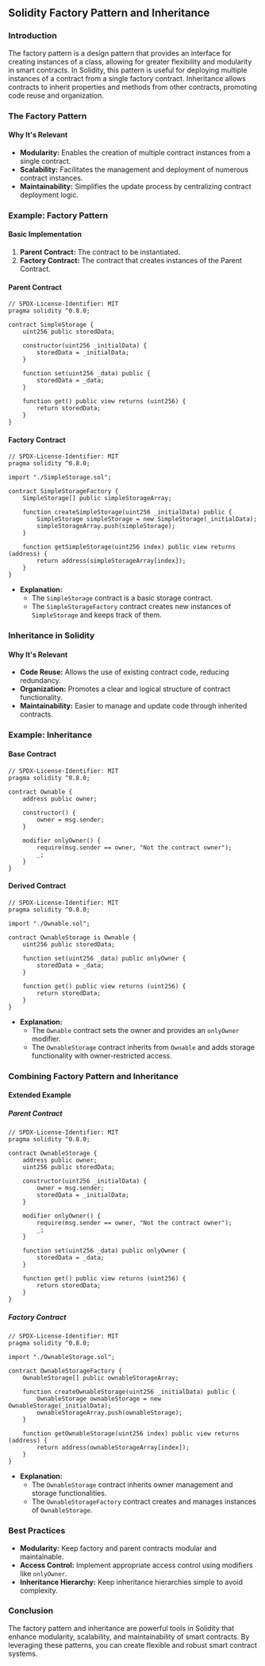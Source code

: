 ## Solidity Factory Pattern and Inheritance

### Introduction

The factory pattern is a design pattern that provides an interface for creating instances of a class, allowing for greater flexibility and modularity in smart contracts. In Solidity, this pattern is useful for deploying multiple instances of a contract from a single factory contract. Inheritance allows contracts to inherit properties and methods from other contracts, promoting code reuse and organization.

### The Factory Pattern

#### Why It's Relevant

- **Modularity:** Enables the creation of multiple contract instances from a single contract.
- **Scalability:** Facilitates the management and deployment of numerous contract instances.
- **Maintainability:** Simplifies the update process by centralizing contract deployment logic.

### Example: Factory Pattern

#### Basic Implementation

1. **Parent Contract:** The contract to be instantiated.
2. **Factory Contract:** The contract that creates instances of the Parent Contract.

#### Parent Contract

```solidity
// SPDX-License-Identifier: MIT
pragma solidity ^0.8.0;

contract SimpleStorage {
    uint256 public storedData;

    constructor(uint256 _initialData) {
        storedData = _initialData;
    }

    function set(uint256 _data) public {
        storedData = _data;
    }

    function get() public view returns (uint256) {
        return storedData;
    }
}
```

#### Factory Contract

```solidity
// SPDX-License-Identifier: MIT
pragma solidity ^0.8.0;

import "./SimpleStorage.sol";

contract SimpleStorageFactory {
    SimpleStorage[] public simpleStorageArray;

    function createSimpleStorage(uint256 _initialData) public {
        SimpleStorage simpleStorage = new SimpleStorage(_initialData);
        simpleStorageArray.push(simpleStorage);
    }

    function getSimpleStorage(uint256 index) public view returns (address) {
        return address(simpleStorageArray[index]);
    }
}
```

- **Explanation:**
  - The `SimpleStorage` contract is a basic storage contract.
  - The `SimpleStorageFactory` contract creates new instances of `SimpleStorage` and keeps track of them.

### Inheritance in Solidity

#### Why It's Relevant

- **Code Reuse:** Allows the use of existing contract code, reducing redundancy.
- **Organization:** Promotes a clear and logical structure of contract functionality.
- **Maintainability:** Easier to manage and update code through inherited contracts.

### Example: Inheritance

#### Base Contract

```solidity
// SPDX-License-Identifier: MIT
pragma solidity ^0.8.0;

contract Ownable {
    address public owner;

    constructor() {
        owner = msg.sender;
    }

    modifier onlyOwner() {
        require(msg.sender == owner, "Not the contract owner");
        _;
    }
}
```

#### Derived Contract

```solidity
// SPDX-License-Identifier: MIT
pragma solidity ^0.8.0;

import "./Ownable.sol";

contract OwnableStorage is Ownable {
    uint256 public storedData;

    function set(uint256 _data) public onlyOwner {
        storedData = _data;
    }

    function get() public view returns (uint256) {
        return storedData;
    }
}
```

- **Explanation:**
  - The `Ownable` contract sets the owner and provides an `onlyOwner` modifier.
  - The `OwnableStorage` contract inherits from `Ownable` and adds storage functionality with owner-restricted access.

### Combining Factory Pattern and Inheritance

#### Extended Example

##### Parent Contract

```solidity
// SPDX-License-Identifier: MIT
pragma solidity ^0.8.0;

contract OwnableStorage {
    address public owner;
    uint256 public storedData;

    constructor(uint256 _initialData) {
        owner = msg.sender;
        storedData = _initialData;
    }

    modifier onlyOwner() {
        require(msg.sender == owner, "Not the contract owner");
        _;
    }

    function set(uint256 _data) public onlyOwner {
        storedData = _data;
    }

    function get() public view returns (uint256) {
        return storedData;
    }
}
```

##### Factory Contract

```solidity
// SPDX-License-Identifier: MIT
pragma solidity ^0.8.0;

import "./OwnableStorage.sol";

contract OwnableStorageFactory {
    OwnableStorage[] public ownableStorageArray;

    function createOwnableStorage(uint256 _initialData) public {
        OwnableStorage ownableStorage = new OwnableStorage(_initialData);
        ownableStorageArray.push(ownableStorage);
    }

    function getOwnableStorage(uint256 index) public view returns (address) {
        return address(ownableStorageArray[index]);
    }
}
```

- **Explanation:**
  - The `OwnableStorage` contract inherits owner management and storage functionalities.
  - The `OwnableStorageFactory` contract creates and manages instances of `OwnableStorage`.

### Best Practices

- **Modularity:** Keep factory and parent contracts modular and maintainable.
- **Access Control:** Implement appropriate access control using modifiers like `onlyOwner`.
- **Inheritance Hierarchy:** Keep inheritance hierarchies simple to avoid complexity.

### Conclusion

The factory pattern and inheritance are powerful tools in Solidity that enhance modularity, scalability, and maintainability of smart contracts. By leveraging these patterns, you can create flexible and robust smart contract systems.
